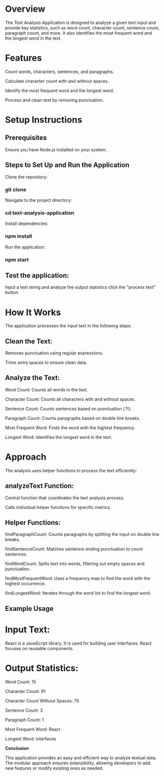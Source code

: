 # Overview

The Text Analysis Application is designed to analyze a given text input and provide key statistics, such as word count, character count, sentence count, paragraph count, and more. It also identifies the most frequent word and the longest word in the text.

# Features

Count words, characters, sentences, and paragraphs.

Calculate character count with and without spaces.

Identify the most frequent word and the longest word.

Process and clean text by removing punctuation.

# Setup Instructions

## Prerequisites

Ensure you have Node.js installed on your system.

## Steps to Set Up and Run the Application

Clone the repository:

### git clone <repository-url>

Navigate to the project directory:

### cd text-analysis-application

Install dependencies:

### npm install

Run the application:

### npm start

## Test the application:

Input a text string and analyze the output statistics click the "process text" button

# How It Works

The application processes the input text in the following steps:

## Clean the Text:

Removes punctuation using regular expressions.

Trims extra spaces to ensure clean data.

## Analyze the Text:

Word Count: Counts all words in the text.

Character Count: Counts all characters with and without spaces.

Sentence Count: Counts sentences based on punctuation (.?!).

Paragraph Count: Counts paragraphs based on double line breaks.

Most Frequent Word: Finds the word with the highest frequency.

Longest Word: Identifies the longest word in the text.

# Approach

The analysis uses helper functions to process the text efficiently:

## analyzeText Function:

Central function that coordinates the text analysis process.

Calls individual helper functions for specific metrics.

## Helper Functions:

findParagraphCount: Counts paragraphs by splitting the input on double line breaks.

findSentenceCount: Matches sentence-ending punctuation to count sentences.

findWordCount: Splits text into words, filtering out empty spaces and punctuation.

findMostFrequentWord: Uses a frequency map to find the word with the highest occurrence.

findLongestWord: Iterates through the word list to find the longest word.

## Example Usage

# Input Text:

React is a JavaScript library.
It is used for building user interfaces.
React focuses on reusable components.

# Output Statistics:

Word Count: 15

Character Count: 91

Character Count Without Spaces: 75

Sentence Count: 3

Paragraph Count: 1

Most Frequent Word: React

Longest Word: interfaces

**Conclusion**

This application provides an easy and efficient way to analyze textual data. The modular approach ensures extensibility, allowing developers to add new features or modify existing ones as needed.
